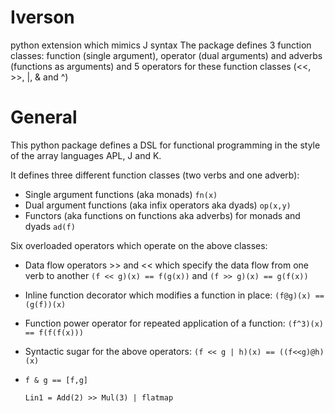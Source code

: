 # Iverson
python extension which mimics J syntax
The package defines 3 function classes: function (single argument), operator (dual arguments) and adverbs (functions as arguments) and  5 operators for these function classes (<<, >>, |, & and ^)

# General
This python package defines a DSL for functional programming in the style of the array languages APL, J and K. 

It defines three different function classes (two verbs and one adverb):
 - Single argument functions (aka monads) `fn(x)`
 - Dual argument functions (aka infix operators aka dyads) `op(x,y)`
 - Functors (aka functions on functions aka adverbs) for monads and dyads `ad(f)`


Six overloaded operators which operate on the above classes:
 -  Data flow operators >> and << which specify the data flow from one verb to another `(f << g)(x) == f(g(x))` and `(f >> g)(x) == g(f(x))`
 - Inline function decorator which modifies a function in place: `(f@g)(x) == (g(f))(x)` 
 - Function power operator for repeated application of a function: `(f^3)(x) == f(f(f(x)))`
 - Syntactic sugar for the above operators: `(f << g | h)(x) == ((f<<g)@h)(x)`
 - `f & g == [f,g]`

    `Lin1 = Add(2) >> Mul(3) | flatmap`
